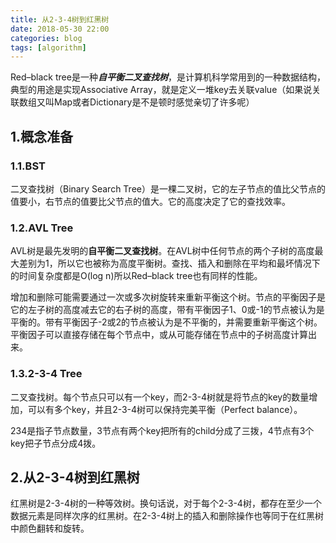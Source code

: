 ```yaml
---
title: 从2-3-4树到红黑树
date: 2018-05-30 22:00
categories: blog
tags: [algorithm]
---
```


Red–black tree是一种***自平衡二叉查找树***，是计算机科学常用到的一种数据结构，典型的用途是实现Associative Array，就是定义一堆key去关联value（如果说关联数组又叫Map或者Dictionary是不是顿时感觉亲切了许多呢）
## 1.概念准备

### 1.1.BST
二叉查找树（Binary Search Tree）是一棵二叉树，它的左子节点的值比父节点的值要小，右节点的值要比父节点的值大。它的高度决定了它的查找效率。

### 1.2.AVL Tree
AVL树是最先发明的**自平衡二叉查找树**。在AVL树中任何节点的两个子树的高度最大差别为1，所以它也被称为高度平衡树。查找、插入和删除在平均和最坏情况下的时间复杂度都是O(log n)所以Red–black tree也有同样的性能。

增加和删除可能需要通过一次或多次树旋转来重新平衡这个树。节点的平衡因子是它的左子树的高度减去它的右子树的高度，带有平衡因子1、0或-1的节点被认为是平衡的。带有平衡因子-2或2的节点被认为是不平衡的，并需要重新平衡这个树。平衡因子可以直接存储在每个节点中，或从可能存储在节点中的子树高度计算出来。

### 1.3.2-3-4 Tree
二叉查找树。每个节点只可以有一个key，而2-3-4树就是将节点的key的数量增加，可以有多个key，并且2-3-4树可以保持完美平衡（Perfect balance）。

234是指子节点数量，3节点有两个key把所有的child分成了三拨，4节点有3个key把子节点分成4拨。

## 2.从2-3-4树到红黑树

红黑树是2-3-4树的一种等效树。换句话说，对于每个2-3-4树，都存在至少一个数据元素是同样次序的红黑树。在2-3-4树上的插入和删除操作也等同于在红黑树中颜色翻转和旋转。

## 